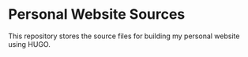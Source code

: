 # Personal Website Sources

This repository stores the source files for building my personal website using HUGO.

